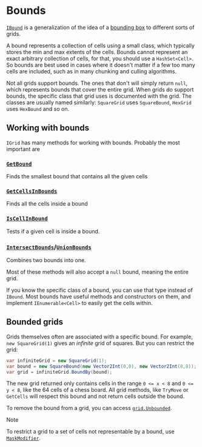 # Bounds

[`IBound`](xref:Sylves.IBound) is a generalization of the idea of a [bounding box](https://en.wikipedia.org/wiki/Minimum_bounding_box) to different sorts of grids.

A bound represents a collection of cells using a small class, which typically stores the min and max extents of the cells.
Bounds cannot represent an exact arbitrary collection of cells, for that, you should use a `HashSet<Cell>`.
So bounds are best used in cases where it doesn't matter if a few too many cells are included, such as in many chunking and culling algorithms.

Not all grids support bounds. The ones that don't will simply return `null`, which represents bounds that cover the entire grid. When grids do support bounds, 
the specific class that grid uses is documented with the grid. The classes are usually named similarly: `SquareGrid` uses `SquareBound`, `HexGrid` uses `HexBound` and so on.

## Working with bounds

`IGrid` has many methods for working with bounds. Probably the most important are

### [`GetBound`](xref:Sylves.IGrid.GetBound(System.Collections.Generic.IEnumerable{Sylves.Cell}))

Finds the smallest bound that contains all the given cells

### [`GetCellsInBounds`](xref:Sylves.IGrid.GetCellsInBounds(Sylves.IBound)) 

Finds all the cells inside a bound

### [`IsCellInBound`](xref:Sylves.IGrid.IsCellInBound(Sylves.Cell,Sylves.IBound))

Tests if a given cell is inside a bound.

### [`IntersectBounds`](xref:Sylves.IGrid.IntersectBounds(Sylves.IBound,Sylves.IBound))/[`UnionBounds`](xref:Sylves.IGrid.UnionBounds(Sylves.IBound,Sylves.IBound))

Combines two bounds into one.

Most of these methods will also accept a `null` bound, meaning the entire grid.

If you know the specific class of a bound, you can use that type instead of `IBound`. Most bounds have useful methods and constructors on them, and implement `IEnumerable<Cell>` to easily get the cells within.

## Bounded grids

Grids themselves often are associated with a specific bound. For example, `new SquareGrid(1)` gives an *infinite* grid of squares. But you can restrict the grid:

```csharp
var infiniteGrid = new SquareGrid(1);
var bound = new SquareBound(new Vector2Int(0,0), new Vector2Int(8,8));
var grid = infiniteGrid.BoundBy(bound);
```

The new grid returned only contains cells in the range `0 <= x < 8` and `0 <= y < 8`, like the 64 cells of a chess board. All grid methods, like `TryMove` or `GetCells` will respect this bound
and not return cells outside the bound.

To remove the bound from a grid, you can access [`grid.Unbounded`](xref:Sylves.IGrid.Unbounded).

> [!Note]
> To restrict a grid to a set of cells not representable by a bound, use  [`MaskModifier`](xref:Sylves.MaskModifier).